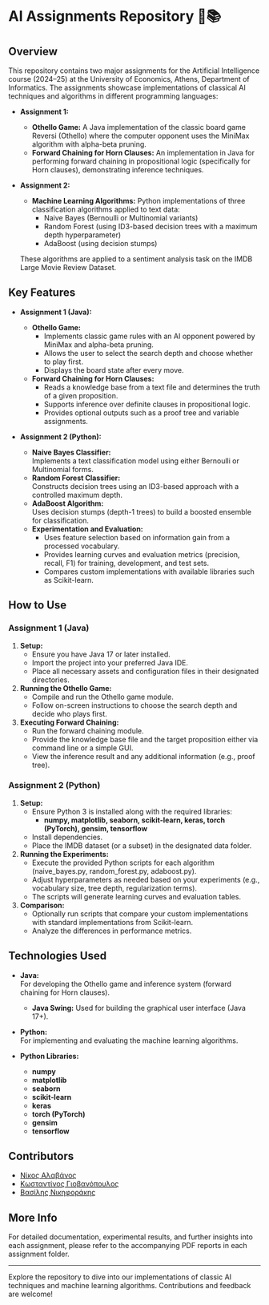 # **AI Assignments Repository** 🤖📚

## **Overview**

This repository contains two major assignments for the Artificial Intelligence course (2024–25) at the University of Economics, Athens, Department of Informatics. The assignments showcase implementations of classical AI techniques and algorithms in different programming languages:

- **Assignment 1:**  
  - **Othello Game:** A Java implementation of the classic board game Reversi (Othello) where the computer opponent uses the MiniMax algorithm with alpha-beta pruning.  
  - **Forward Chaining for Horn Clauses:** An implementation in Java for performing forward chaining in propositional logic (specifically for Horn clauses), demonstrating inference techniques.

- **Assignment 2:**  
  - **Machine Learning Algorithms:** Python implementations of three classification algorithms applied to text data:
    - Naive Bayes (Bernoulli or Multinomial variants)
    - Random Forest (using ID3-based decision trees with a maximum depth hyperparameter)
    - AdaBoost (using decision stumps)
  
  These algorithms are applied to a sentiment analysis task on the IMDB Large Movie Review Dataset.

## **Key Features**

- **Assignment 1 (Java):**
  - **Othello Game:**
    - Implements classic game rules with an AI opponent powered by MiniMax and alpha-beta pruning.
    - Allows the user to select the search depth and choose whether to play first.
    - Displays the board state after every move.
  - **Forward Chaining for Horn Clauses:**
    - Reads a knowledge base from a text file and determines the truth of a given proposition.
    - Supports inference over definite clauses in propositional logic.
    - Provides optional outputs such as a proof tree and variable assignments.

- **Assignment 2 (Python):**
  - **Naive Bayes Classifier:**  
    Implements a text classification model using either Bernoulli or Multinomial forms.
  - **Random Forest Classifier:**  
    Constructs decision trees using an ID3-based approach with a controlled maximum depth.
  - **AdaBoost Algorithm:**  
    Uses decision stumps (depth-1 trees) to build a boosted ensemble for classification.
  - **Experimentation and Evaluation:**  
    - Uses feature selection based on information gain from a processed vocabulary.
    - Provides learning curves and evaluation metrics (precision, recall, F1) for training, development, and test sets.
    - Compares custom implementations with available libraries such as Scikit-learn.

## **How to Use**

### **Assignment 1 (Java)**
1. **Setup:**
   - Ensure you have Java 17 or later installed.
   - Import the project into your preferred Java IDE.
   - Place all necessary assets and configuration files in their designated directories.
2. **Running the Othello Game:**
   - Compile and run the Othello game module.
   - Follow on-screen instructions to choose the search depth and decide who plays first.
3. **Executing Forward Chaining:**
   - Run the forward chaining module.
   - Provide the knowledge base file and the target proposition either via command line or a simple GUI.
   - View the inference result and any additional information (e.g., proof tree).

### **Assignment 2 (Python)**
1. **Setup:**
   - Ensure Python 3 is installed along with the required libraries:
     - **numpy, matplotlib, seaborn, scikit‑learn, keras, torch (PyTorch), gensim, tensorflow**
   - Install dependencies.
   - Place the IMDB dataset (or a subset) in the designated data folder.
2. **Running the Experiments:**
   - Execute the provided Python scripts for each algorithm (naive_bayes.py, random_forest.py, adaboost.py).
   - Adjust hyperparameters as needed based on your experiments (e.g., vocabulary size, tree depth, regularization terms).
   - The scripts will generate learning curves and evaluation tables.
3. **Comparison:**
   - Optionally run scripts that compare your custom implementations with standard implementations from Scikit-learn.
   - Analyze the differences in performance metrics.

## **Technologies Used**

- **Java:**  
  For developing the Othello game and inference system (forward chaining for Horn clauses).  
  - **Java Swing:** Used for building the graphical user interface (Java 17+).

- **Python:**  
  For implementing and evaluating the machine learning algorithms.

- **Python Libraries:**  
  - **numpy**
  - **matplotlib**
  - **seaborn**
  - **scikit‑learn**
  - **keras**
  - **torch (PyTorch)**
  - **gensim**
  - **tensorflow**


## **Contributors**

* [Νίκος Αλαβάνος](https://github.com/NikosAlavanos)  
* [Κωσταντίνος Γιοβανόπουλος](https://github.com/Giovas2126)
* [Βασίλης Νικηφοράκης](https://github.com/NikiforakisV)

## **More Info**

For detailed documentation, experimental results, and further insights into each assignment, please refer to the accompanying PDF reports in each assignment folder.

---

Explore the repository to dive into our implementations of classic AI techniques and machine learning algorithms. Contributions and feedback are welcome!
